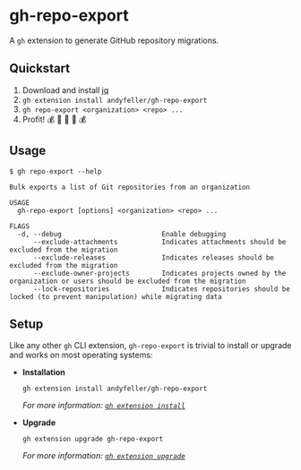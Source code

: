 # gh-repo-export

A `gh` extension to generate GitHub repository migrations.

## Quickstart

1. Download and install [jq](https://stedolan.github.io/jq/download/)
1. `gh extension install andyfeller/gh-repo-export`
1. `gh repo-export <organization> <repo> ...`
1. Profit! :moneybag: :money_with_wings: :money_mouth_face: :money_with_wings: :moneybag:

## Usage

```shell
$ gh repo-export --help

Bulk exports a list of Git repositories from an organization

USAGE
  gh-repo-export [options] <organization> <repo> ...

FLAGS
  -d, --debug                         Enable debugging
      --exclude-attachments           Indicates attachments should be excluded from the migration
      --exclude-releases              Indicates releases should be excluded from the migration
      --exclude-owner-projects        Indicates projects owned by the organization or users should be excluded from the migration
      --lock-repositories             Indicates repositories should be locked (to prevent manipulation) while migrating data
```

## Setup

Like any other `gh` CLI extension, `gh-repo-export` is trivial to install or upgrade and works on most operating systems:

- **Installation**

  ```shell
  gh extension install andyfeller/gh-repo-export
  ```
  
  _For more information: [`gh extension install`](https://cli.github.com/manual/gh_extension_install)_

- **Upgrade**

  ```shell
  gh extension upgrade gh-repo-export
  ```

  _For more information: [`gh extension upgrade`](https://cli.github.com/manual/gh_extension_upgrade)_
